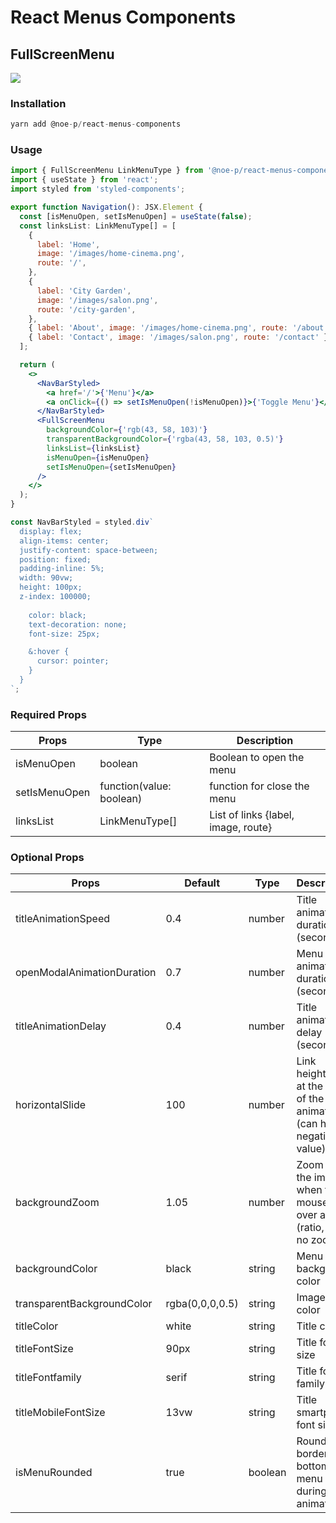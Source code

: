 # React Menus Components

## FullScreenMenu

![](https://github.com/Noe-p/gif-server/blob/main/readmeVideo.gif?raw=trueya)

### Installation

```jsx
yarn add @noe-p/react-menus-components
```

### Usage

```jsx
import { FullScreenMenu LinkMenuType } from '@noe-p/react-menus-components';
import { useState } from 'react';
import styled from 'styled-components';

export function Navigation(): JSX.Element {
  const [isMenuOpen, setIsMenuOpen] = useState(false);
  const linksList: LinkMenuType[] = [
    {
      label: 'Home',
      image: '/images/home-cinema.png',
      route: '/',
    },
    {
      label: 'City Garden',
      image: '/images/salon.png',
      route: '/city-garden',
    },
    { label: 'About', image: '/images/home-cinema.png', route: '/about' },
    { label: 'Contact', image: '/images/salon.png', route: '/contact' },
  ];

  return (
    <>
      <NavBarStyled>
        <a href='/'>{'Menu'}</a>
        <a onClick={() => setIsMenuOpen(!isMenuOpen)}>{'Toggle Menu'}</a>
      </NavBarStyled>
      <FullScreenMenu
        backgroundColor={'rgb(43, 58, 103)'}
        transparentBackgroundColor={'rgba(43, 58, 103, 0.5)'}
        linksList={linksList}
        isMenuOpen={isMenuOpen}
        setIsMenuOpen={setIsMenuOpen}
      />
    </>
  );
}

const NavBarStyled = styled.div`
  display: flex;
  align-items: center;
  justify-content: space-between;
  position: fixed;
  padding-inline: 5%;
  width: 90vw;
  height: 100px;
  z-index: 100000;
  
    color: black;
    text-decoration: none;
    font-size: 25px;

    &:hover {
      cursor: pointer;
    }
  }
`;
```

### R**equired** Props

| Props | Type | Description |
| --- | --- | --- |
| isMenuOpen | boolean | Boolean to open the menu |
| setIsMenuOpen | function(value: boolean) | function for close the menu |
| linksList | LinkMenuType[] | List of links {label, image, route} |

### Optional Props

| Props | Default | Type | Description |
| --- | --- | --- | --- |
| titleAnimationSpeed | 0.4 | number | Title animation duration (seconds) |
| openModalAnimationDuration | 0.7 | number | Menu animation duration (seconds) |
| titleAnimationDelay | 0.4 | number | Title animation delay (seconds) |
| horizontalSlide | 100 | number | Link heights (px) at the start of the animation (can have a negative value) |
| backgroundZoom | 1.05 | number | Zoom on the image when the mouse is over a link (ratio, 1 = no zoom) |
| backgroundColor | black | string | Menu background color |
| transparentBackgroundColor | rgba(0,0,0,0.5) | string | Image filter color  |
| titleColor | white | string | Title color |
| titleFontSize | 90px | string | Title font size |
| titleFontfamily | serif | string | Title font family  |
| titleMobileFontSize | 13vw | string | Title smartphone font size |
| isMenuRounded | true | boolean | Rounded border bottom menu during animation |